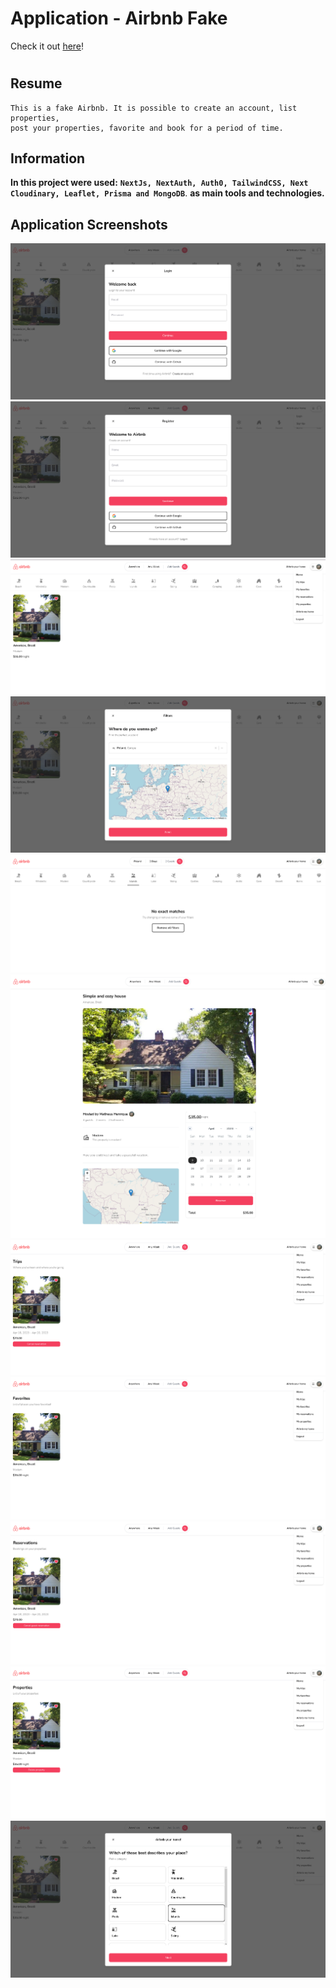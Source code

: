 # Application - Airbnb Fake

Check it out [here](https://airbnb-fake.vercel.app)!

#

## Resume

    This is a fake Airbnb. It is possible to create an account, list properties,
    post your properties, favorite and book for a period of time.

## Information

**In this project were used:**
**`NextJs, NextAuth, Auth0, TailwindCSS, Next Cloudinary, Leaflet, Prisma and MongoDB`**.
**as main tools and technologies.**

## Application Screenshots

![Login](./screenshots/screenshot-10.png)
![Register](./screenshots/screenshot-11.png)
![Home](./screenshots/screenshot-1.png)
![Selecting filters](./screenshots/screenshot-4.png)
![Home with filters](./screenshots/screenshot-2.png)
![Property details](./screenshots/screenshot-3.png)
![My trips](./screenshots/screenshot-5.png)
![My favorites](./screenshots/screenshot-6.png)
![My reservations](./screenshots/screenshot-7.png)
![My properties](./screenshots/screenshot-8.png)
![Posting new property](./screenshots/screenshot-9.png)
